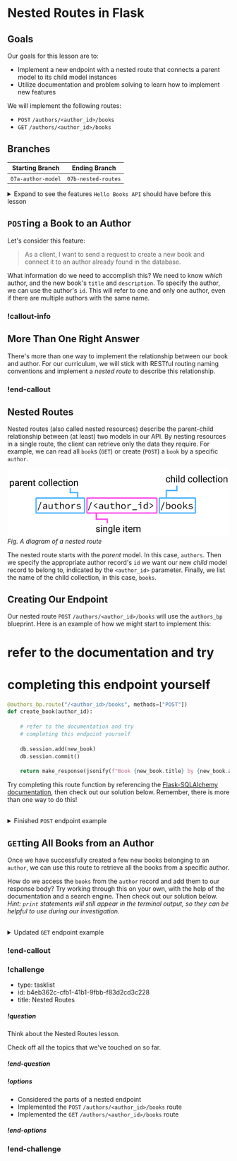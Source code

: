 # Nested Routes in Flask

## Goals

Our goals for this lesson are to:
* Implement a new endpoint with a nested route that connects a parent model to its child model instances
* Utilize documentation and problem solving to learn how to implement new features

We will implement the following routes:
* `POST` `/authors/<author_id>/books`
* `GET` `/authors/<author_id>/books`

## Branches

| Starting Branch | Ending Branch|
|--|--|
|`07a-author-model` |`07b-nested-routes`|

<details>
   <summary>Expand to see the features <code>Hello Books API</code> should have before this lesson</summary>

- A `hello_books_development` database
- A `book` table defined
- A `Book` model defined
- An `author` table defined
- An `Author` model defined

- Endpoints defined for these RESTful routes:
  - `GET` to `/books`
  - `POST` to `/books`
  - `GET` to `/books/<book_id>`
  - `PUT` to `/books/<book_id>`
  - `DELETE` to `/books/<book_id>`
  - `GET` to `/authors`
  - `POST` to `/authors`

The `Book` model and table should have the following columns:

- `id`
- `title`
- `description`
- `author_id`
- `author` (model only)

The `Author` model and table should have the following columns:

- `id`
- `name`
- `books` (model only)

</details>


## `POST`ing a Book to an Author

Let's consider this feature:

> As a client, I want to send a request to create a new book and connect it to an author already found in the database.

What information do we need to accomplish this? We need to know _which_ author, and the new book's `title` and `description`. To specify the author, we can use the author's `id`. This will refer to one and only one author, even if there are multiple authors with the same name.

### !callout-info

## More Than One Right Answer

There's more than one way to implement the relationship between our book and author. For our curriculum, we will stick with RESTful routing naming conventions and implement a *nested route* to describe this relationship.

### !end-callout


## Nested Routes

Nested routes (also called nested resources) describe the parent-child relationship between (at least) two models in our API. By nesting resources in a single route, the client can retrieve only the data they require. For example, we can read all `book`s (`GET`) or create (`POST`) a `book` by a specific `author`.


![A diagram of a nested route: '/author/author_id/books'](../assets/nested-routes-in-flask_route-diagram.png)  
*Fig.  A diagram of a nested route*

The nested route starts with the _parent_ model. In this case, `authors`. Then we specify the appropriate author record's `id` we want our new _child_ model record to belong to, indicated by the `<author_id>` parameter. Finally, we list the name of the child collection, in this case, `books`.

## Creating Our Endpoint

Our nested route `POST` `/authors/<author_id>/books` will use the `authors_bp` blueprint. Here is an example of how we might start to implement this:

# refer to the documentation and try
# completing this endpoint yourself

```python
@authors_bp.route("/<author_id>/books", methods=["POST"])
def create_book(author_id):

    # refer to the documentation and try
    # completing this endpoint yourself

    db.session.add(new_book)
    db.session.commit()

    return make_response(jsonify(f"Book {new_book.title} by {new_book.author.name} successfully created"), 201)
```

Try completing this route function by referencing the [Flask-SQLAlchemy documentation](https://flask-sqlalchemy.palletsprojects.com/en/2.x/quickstart/#simple-relationships), then check out our solution below. Remember, there is more than one way to do this! 

<br/>

<details>
    <summary>Finished <code>POST</code> endpoint example</summary>

``` python
def validate_author(author_id):
    try:
        author_id = int(author_id)
    except:
        abort(make_response({"message":f"author {author_id} invalid"}, 400))

    author = Author.query.get(author_id)

    if not author:
        abort(make_response({"message":f"author {author_id} not found"}, 404))

    return author

@authors_bp.route("/<author_id>/books", methods=["POST"])
def create_book(author_id):

    author = validate_author(author_id)

    request_body = request.get_json()
    new_book = Book(
        title=request_body["title"],
        description=request_body["description"],
        author=author
    )
    db.session.add(new_book)
    db.session.commit()
    return make_response(jsonify(f"Book {new_book.title} by {new_book.author.name} successfully created"), 201)
```
</details>


## `GET`ting All Books from an Author

Once we have successfully created a few new books belonging to an `author`, we can use this route to retrieve all the books from a specific author. 

How do we access the `books` from the `author` record and add them to our response body? Try working through this on your own, with the help of the documentation and a search engine. Then check out our solution below. _Hint: `print` statements will still appear in the terminal output, so they can be helpful to use during our investigation._

<br/>

<details>
    <summary>Updated <code>GET</code> endpoint example</summary>

``` python
@authors_bp.route("/<author_id>/books", methods=["GET"])
def read_books(author_id):

    author = validate_author(author_id)

    books_response = []
    for book in author.books:
        books_response.append(
            {
            "id": book.id,
            "title": book.title,
            "description": book.description
            }
        )
    return jsonify(books_response)
```
</details>

### !end-callout

<!-- prettier-ignore-start -->
### !challenge
* type: tasklist
* id: b4eb362c-cfb1-41b1-9fbb-f83d2cd3c228
* title: Nested Routes
##### !question

Think about the Nested Routes lesson.

Check off all the topics that we've touched on so far.

##### !end-question
##### !options

* Considered the parts of a nested endpoint 
* Implemented the `POST` `/authors/<author_id>/books` route
* Implemented the `GET` `/authors/<author_id>/books` route

##### !end-options
### !end-challenge
<!-- prettier-ignore-end -->